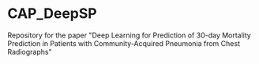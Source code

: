 # CAP_DeepSP
Repository for the paper "Deep Learning for Prediction of 30-day Mortality Prediction in Patients with Community-Acquired Pneumonia from Chest Radiographs"
